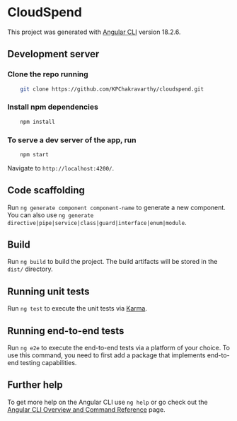 # CloudSpend

This project was generated with [Angular CLI](https://github.com/angular/angular-cli) version 18.2.6.

## Development server

### Clone the repo running
```bash
    git clone https://github.com/KPChakravarthy/cloudspend.git
```

### Install npm dependencies
```bash
    npm install
```

### To serve a dev server of the app, run
```bash
    npm start
```
Navigate to `http://localhost:4200/`.

## Code scaffolding

Run `ng generate component component-name` to generate a new component. You can also use `ng generate directive|pipe|service|class|guard|interface|enum|module`.

## Build

Run `ng build` to build the project. The build artifacts will be stored in the `dist/` directory.

## Running unit tests

Run `ng test` to execute the unit tests via [Karma](https://karma-runner.github.io).

## Running end-to-end tests

Run `ng e2e` to execute the end-to-end tests via a platform of your choice. To use this command, you need to first add a package that implements end-to-end testing capabilities.

## Further help

To get more help on the Angular CLI use `ng help` or go check out the [Angular CLI Overview and Command Reference](https://angular.dev/tools/cli) page.
